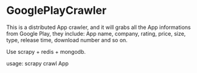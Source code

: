 # GooglePlayCrawler
This is a distributed App crawler, and it will grabs all the App informations from Google Play, they include:
App name, company, rating, price, size, type, release time, download number and so on.

Use scrapy + redis + mongodb.

usage: scrapy crawl App

